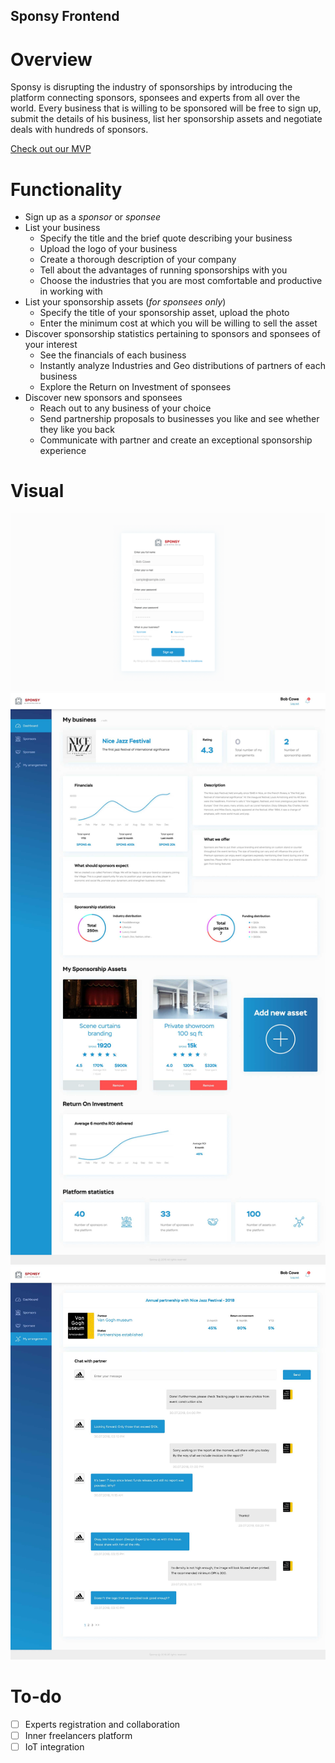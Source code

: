 ## Sponsy Frontend
# Overview
Sponsy is disrupting the industry of sponsorships by introducing the platform connecting sponsors, sponsees and experts from all over the world. Every business that is willing to be sponsored will be free to sign up, submit the details of his business, list her sponsorship assets and negotiate deals with hundreds of sponsors.

<a href="https://mvp.sponsy.org">Check out our MVP</a>

# Functionality
* Sign up as a <i>sponsor</i> or <i>sponsee</i>
* List your business
    * Specify the title and the brief quote describing your business
    * Upload the logo of your business
    * Create a thorough description of your company
    * Tell about the advantages of running sponsorships with you
    * Choose the industries that you are most comfortable and productive in working with
* List your sponsorship assets (<i>for sponsees only</i>)
    * Specify the title of your sponsorship asset, upload the photo
    * Enter the minimum cost at which you will be willing to sell the asset
* Discover sponsorship statistics pertaining to sponsors and sponsees of your interest
    * See the financials of each business
    * Instantly analyze Industries and Geo distributions of partners of each business
    * Explore the Return on Investment of sponsees
* Discover new sponsors and sponsees
    * Reach out to any business of your choice
    * Send partnership proposals to businesses you like and see whether they like you back
    * Communicate with partner and create an exceptional sponsorship experience

# Visual
![sponsy_screen_1](images/screen_1.png)
![sponsy_screen_2](images/screen_2.jpg)
![sponsy_screen_3](images/screen_3.jpg)

# To-do
- [ ] Experts registration and collaboration
- [ ] Inner freelancers platform
- [ ] IoT integration

